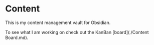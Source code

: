# Content
This is my content management vault for Obsidian.

To see what I am working on check out the KanBan [board](./Content Board.md).

